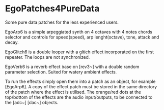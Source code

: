 # EgoPatches4PureData

Some pure data patches for the less experienced users.

EgoArp6 is a simple arpeggiated synth on 4 octaves with 4 notes chords selector and controls for speed(speed), arp lenght(octave), tone, attack and decay.

EgoGlitch6 is a double looper with a gltich effect incorporated on the first repeater. The loops are not synchronized.

EgoVerb6 is a reverb effect base on [rev3~] with a double random parameter selection. Suited for watery ambient effects.

To run the effects simply open them into a patch as an object, for example [EgoArp6].
A copy of the effect patch must be stored in the same directory of the patch where the effect is utilised.
The orange/red dots at the top/bottom of the effects are the audio input/outputs, to be connected to the [adc~] [dac~] objects.
